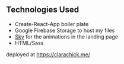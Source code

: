 ## Technologies Used
- Create-React-App boiler plate
- Google Firebase Storage to host my files 
- [Sky](https://github.com/lucagez/sky) for the animations in the landing page
- HTML/Sass

deployed at https://clarachick.me/
